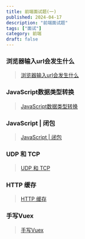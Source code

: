 ```yaml
---
title: 前端面试题(一)
published: 2024-04-17
description: "前端面试题"
tags: ["面试"]
category: 前端
draft: false
---
```


### 浏览器输入url会发生什么
> [浏览器输入url会发生什么](https://juejin.cn/post/7279093851000242234)
### JavaScript数据类型转换
> [JavaScript数据类型转换](https://juejin.cn/post/6956170676327677966)
### JavaScript | 闭包
> [JavaScript | 闭包](https://juejin.cn/post/7263628964748197948)
### UDP 和 TCP
> [UDP 和 TCP](https://juejin.cn/post/7220782242255093819)
### HTTP 缓存
> [HTTP 缓存](https://juejin.cn/post/7163506251304239135)
### 手写Vuex
> [手写Vuex](https://juejin.cn/post/7220292698854424633)
